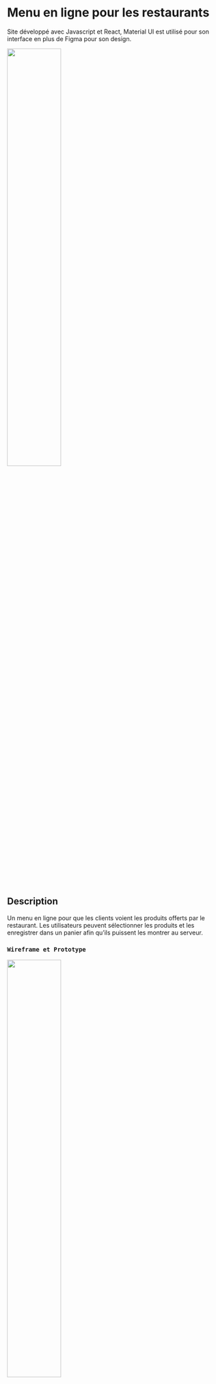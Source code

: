 # Menu en ligne pour les restaurants

Site développé avec Javascript et React, Material UI est utilisé pour son interface en plus de Figma pour son design.

<img src="https://www.kidvalram.com/static/media/menu_mockup_2_lg.0b4d05e745e477c3b53f.jpg" width="50%" height="50%">

## Description

Un menu en ligne pour que les clients voient les produits offerts par le restaurant. Les utilisateurs peuvent sélectionner les produits et les enregistrer dans un panier afin qu’ils puissent les montrer au serveur.

### `Wireframe et Prototype`

<img src="https://www.kidvalram.com/static/media/menu_mockup_1_lg.0ca98b9daf4ae1e0acfd.jpg" width="50%" height="50%">

Conception faite en Figma

## Topics
- React 
- Material-UI
- Framer-motion
- Figma
- Wireframes
- Prototype
- Mockup

## Links

- Website : [https://menuapp-domory.vercel.app/menu](https://menuapp-domory.vercel.app/menu)
- Conception sur Figma : [Design](https://www.figma.com/file/nvZDFgrmdtCtLIY9V202Xw/Modern-Bar-App?node-id=405%3A2452)
- Simulation sur Figma : [Live](https://www.figma.com/proto/nvZDFgrmdtCtLIY9V202Xw/Modern-Bar-App?page-id=569%3A4177&node-id=569%3A4189&viewport=63%2C467%2C0.1&scaling=scale-down&starting-point-node-id=569%3A4182)


